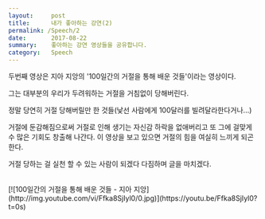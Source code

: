 ```yaml
---
layout:     post
title:      내가 좋아하는 강연(2) 
permalink: /Speech/2
date:       2017-08-22
summary:    좋아하는 강연 영상들을 공유합니다.
category: 	Speech
---
```


두번째 영상은 지아 지앙의 '100일간의 거절을 통해 배운 것들'이라는 영상이다.

그는 대부분의 우리가 두려워하는 거절을 거침없이 당해버린다.

정말 당연히 거절 당해버릴만 한 것들(낯선 사람에게 100달러를 빌려달라한다거나...)

거절에 둔감해짐으로써 거절로 인해 생기는 자신감 하락을 없애버리고 또 그에 걸맞게 수 많은 기회도 창출해 나간다. 이 영상을 보고 있으면 거절의 힘을 여실히 느끼게 되곤 한다. 

거절 당하는 걸 실천 할 수 있는 사람이 되겠다 다짐하며 글을 마치겠다.

<br>
[![100일간의 거절을 통해 배운 것들 - 지아 지앙](http://img.youtube.com/vi/Ffka8SjIyl0/0.jpg)](https://youtu.be/Ffka8SjIyl0?t=0s)